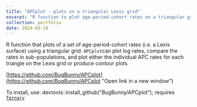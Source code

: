 ```yaml
---
title: "APCplot - plots on a triangular Lexis grid"
excerpt: "R function to plot age-period-cohort rates on a triangular grid<br/><img src='/images/500x300.png'>"
collection: portfolio
date: 2024-03-19
---
```

R function that plots of a set of age-period-cohort rates (i.e. a Lexis surface) using a triangular grid. `APCplot`can plot log rates, compare the rates in sub-populations, and plot either the individual APC rates for each triangle on the Lexis grid or produce contour plots


[https://github.com/BugBunny/APCplot](https://github.com/BugBunny/APCplot "Open link in a new window") 

To install, use: devtools::install\_github(“BugBunny/APCplot”); requires [`Ternary`](https://github.com/ms609/Ternary/)
